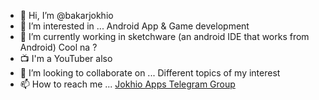 - 👋 Hi, I’m @bakarjokhio
- 👀 I’m interested in ... Android App & Game development
- 🌱 I’m currently working in sketchware (an android IDE that works from Android) Cool na ?
- 📺 I'm a YouTuber also
- 💞️ I’m looking to collaborate on ... Different topics of my interest
- 📫 How to reach me ... [Jokhio Apps Telegram Group](https://t.me/discussJokhioApps)



<!---
bakarjokhio/bakarjokhio Is introduction of Bakar Khan Jokhio
--->
